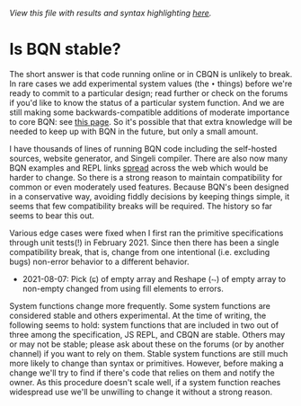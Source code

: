 *View this file with results and syntax highlighting [here](https://mlochbaum.github.io/BQN/commentary/stability.html).*

# Is BQN stable?

The short answer is that code running online or in CBQN is unlikely to break. In rare cases we add experimental system values (the `•` things) before we're ready to commit to a particular design; read further or check on the forums if you'd like to know the status of a particular system function. And we are still making some backwards-compatible additions of moderate importance to core BQN: see [this page](https://topanswers.xyz/apl?q=1888). So it's possible that that extra knowledge will be needed to keep up with BQN in the future, but only a small amount.

I have thousands of lines of running BQN code including the self-hosted sources, website generator, and Singeli compiler. There are also now many BQN examples and REPL links [spread](../community/README.md) across the web which would be harder to change. So there is a strong reason to maintain compatibility for common or even moderately used features. Because BQN's been designed in a conservative way, avoiding fiddly decisions by keeping things simple, it seems that few compatibility breaks will be required. The history so far seems to bear this out.

Various edge cases were fixed when I first ran the primitive specifications through unit tests(!) in February 2021. Since then there has been a single compatibility break, that is, change from one intentional (i.e. excluding bugs) non-error behavior to a different behavior.
- 2021-08-07: Pick (`⊑`) of empty array and Reshape (`⥊`) of empty array to non-empty changed from using fill elements to errors.

System functions change more frequently. Some system functions are considered stable and others experimental. At the time of writing, the following seems to hold: system functions that are included in two out of three among the specification, JS REPL, and CBQN are stable. Others may or may not be stable; please ask about these on the forums (or by another channel) if you want to rely on them. Stable system functions are still much more likely to change than syntax or primitives. However, before making a change we'll try to find if there's code that relies on them and notify the owner. As this procedure doesn't scale well, if a system function reaches widespread use we'll be unwilling to change it without a strong reason.
